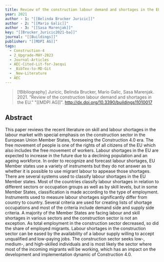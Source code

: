 ```yaml
---
title: Review of the construction labour demand and shortages in the EU
year: 2021
author - 1: "[[Belinda Brucker Juricic]]"
author - 2: "[[Mario Galic]]"
author - 3: "[[Sasa Marenjak]]"
key: "[[Brucker_Juricic2021-ba]]"
journal: "[[Buildings]]"
publisher: "[[MDPI AG]]"
tags:
  - Construction-4
  - 2_Upgrade-MAY-2023
  - Journal-Articles
  - AEC-Cited-Lit-for-Jacqui
  - _BibTex-to-MD-Git
  - _New-Literature
  - AEC
---
```


> [!Bibliography]
> Juricic, Belinda Brucker, Mario Galic, Sasa Marenjak. 2021. “Review of the construction labour demand and shortages in the EU.” "[[MDPI AG]]". http://dx.doi.org/10.3390/buildings11010017

## Abstract
This paper reviews the recent literature on skill and labour shortages in the labour market with special emphasis on the construction sector in the European Union Member States, foreseeing the Construction 4.0 era. The free movement of people is one of the rights of all citizens of the EU which also includes the free movement of workers. Labour shortages in the EU are expected to increase in the future due to a declining population and an ageing workforce. In order to recognize and forecast labour shortages, EU Member states use a variety of instruments but they do not answer as to whether it is possible to use migrant labour to appease those shortages. There are several systems used to classify labour shortages in the EU Member states. Most of the countries classify labour shortages in relation to different sectors or occupation groups as well as by skill levels, but in some Member States, classification is made according to the type of employment. Instruments used to measure labour shortages significantly differ from country to country. Several criteria are used for creating lists of shortage occupations and most of the criteria include demand side and supply side criteria. A majority of the Member States are facing labour and skill shortages in various sectors and the construction sector is not an exception. As total employment in the construction sector decreased, so did the share of employed migrants. Labour shortages in the construction sector can be eased by the availability of a labour supply willing to accept unqualified and low-paying jobs. The construction sector seeks low-, medium-, and high-skilled individuals and is most likely the sector where most of the incoming migrants will be working, which has an impact on the development and implementation dynamic of Construction 4.0.